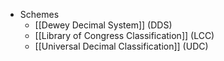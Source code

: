- Schemes
	- [[Dewey Decimal System]] (DDS)
	- [[Library of Congress Classification]] (LCC)
	- [[Universal Decimal Classification]] (UDC)